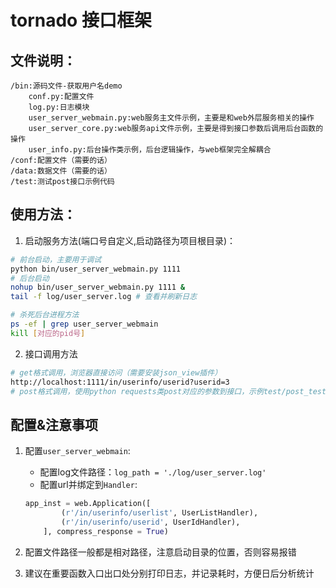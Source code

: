 # tornado 接口框架

## 文件说明：
```text
/bin:源码文件-获取用户名demo
    conf.py:配置文件
    log.py:日志模块
    user_server_webmain.py:web服务主文件示例，主要是和web外层服务相关的操作
    user_server_core.py:web服务api文件示例，主要是得到接口参数后调用后台函数的操作
    user_info.py:后台操作类示例，后台逻辑操作，与web框架完全解耦合
/conf:配置文件（需要的话）
/data:数据文件（需要的话）
/test:测试post接口示例代码
```

## 使用方法：
1. 启动服务方法(端口号自定义,启动路径为项目根目录)：
```bash
# 前台启动，主要用于调试
python bin/user_server_webmain.py 1111
# 后台启动
nohup bin/user_server_webmain.py 1111 &
tail -f log/user_server.log # 查看并刷新日志

# 杀死后台进程方法
ps -ef | grep user_server_webmain
kill [对应的pid号]
```

2. 接口调用方法
```bash
# get格式调用，浏览器直接访问（需要安装json_view插件）
http://localhost:1111/in/userinfo/userid?userid=3
# post格式调用，使用python requests类post对应的参数到接口，示例test/post_test.py;或者使用postman软件
```

## 配置&注意事项
1. 配置`user_server_webmain`:
    - 配置log文件路径：`log_path = './log/user_server.log'`
    - 配置url并绑定到`Handler`:
    ```python
    app_inst = web.Application([
            (r'/in/userinfo/userlist', UserListHandler),
            (r'/in/userinfo/userid', UserIdHandler),
        ], compress_response = True)
    ```

2. 配置文件路径一般都是相对路径，注意启动目录的位置，否则容易报错

3. 建议在重要函数入口出口处分别打印日志，并记录耗时，方便日后分析统计
